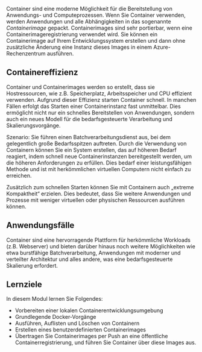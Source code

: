 Container sind eine moderne Möglichkeit für die Bereitstellung von Anwendungs- und Computeprozessen. Wenn Sie Container verwenden, werden Anwendungen und alle Abhängigkeiten in das sogenannte *Containerimage* gepackt. Containerimages sind sehr portierbar, wenn eine Containerimageregistrierung verwendet wird. Sie können ein Containerimage auf Ihrem Entwicklungssystem erstellen und dann ohne zusätzliche Änderung eine Instanz dieses Images in einem Azure-Rechenzentrum ausführen.

## <a name="container-efficiencies"></a>Containereffizienz

Container und Containerimages werden so erstellt, dass sie Hostressourcen, wie z.B. Speicherplatz, Arbeitsspeicher und CPU effizient verwenden. Aufgrund dieser Effizienz starten Container schnell. In manchen Fällen erfolgt das Starten einer Containerinstanz fast unmittelbar. Dies ermöglicht nicht nur ein schnelles Bereitstellen von Anwendungen, sondern auch ein neues Modell für die bedarfsgesteuerte Verarbeitung und Skalierungsvorgänge.

Szenario: Sie führen einen Batchverarbeitungsdienst aus, bei dem gelegentlich große Bedarfsspitzen auftreten. Durch die Verwendung von Containern können Sie ein System erstellen, das auf höheren Bedarf reagiert, indem schnell neue Containerinstanzen bereitgestellt werden, um die höheren Anforderungen zu erfüllen. Dies bedarf einer leistungsfähigen Methode und ist mit herkömmlichen virtuellen Computern nicht einfach zu erreichen.

Zusätzlich zum schnellen Starten können Sie mit Containern auch „extreme Kompaktheit“ erzielen. Dies bedeutet, dass Sie weitere Anwendungen und Prozesse mit weniger virtuellen oder physischen Ressourcen ausführen können.

## <a name="use-cases"></a>Anwendungsfälle

Container sind eine hervorragende Plattform für herkömmliche Workloads (z.B. Webserver) und bieten darüber hinaus noch weitere Möglichkeiten wie etwa burstfähige Batchverarbeitung, Anwendungen mit moderner und verteilter Architektur und alles andere, was eine bedarfsgesteuerte Skalierung erfordert.

## <a name="learning-objectives"></a>Lernziele

In diesem Modul lernen Sie Folgendes:

- Vorbereiten einer lokalen Containerentwicklungsumgebung
- Grundlegende Docker-Vorgänge
- Ausführen, Auflisten und Löschen von Containern
- Erstellen eines benutzerdefinierten Containerimages
- Übertragen Sie Containerimages per Push an eine öffentliche Containerregistrierung, und führen Sie Container über diese Images aus.

